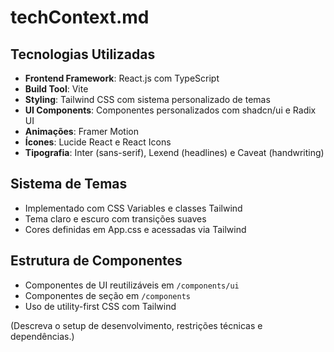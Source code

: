 # techContext.md

## Tecnologias Utilizadas

- **Frontend Framework**: React.js com TypeScript
- **Build Tool**: Vite
- **Styling**: Tailwind CSS com sistema personalizado de temas
- **UI Components**: Componentes personalizados com shadcn/ui e Radix UI
- **Animações**: Framer Motion
- **Ícones**: Lucide React e React Icons
- **Tipografia**: Inter (sans-serif), Lexend (headlines) e Caveat (handwriting)

## Sistema de Temas
- Implementado com CSS Variables e classes Tailwind
- Tema claro e escuro com transições suaves
- Cores definidas em App.css e acessadas via Tailwind

## Estrutura de Componentes
- Componentes de UI reutilizáveis em `/components/ui`
- Componentes de seção em `/components`
- Uso de utility-first CSS com Tailwind

(Descreva o setup de desenvolvimento, restrições técnicas e dependências.) 